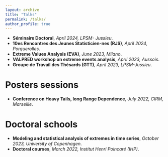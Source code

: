 ```yaml
---
layout: archive
title: "Talks"
permalink: /talks/
author_profile: true
---
```

 
- **Séminaire Doctoral**, *April 2024, LPSM- Jussieu*.
- **10es Rencontres des Jeunes Statisticien-nes (RJS)**, *April 2024, Porquerolles*.
- **Extreme Values Analysis (EVA)**, *June 2023, Milano*.
- **VALPRED workshop on extreme events analysis**, *April 2023, Aussois*.
- **Groupe de Travail des Thésards (GTT)**, *April 2023, LPSM-Jussieu*.


# Posters sessions

- **Conference on Heavy Tails, long Range Dependence**,  *July 2022, CIRM, Marseille*.


# Doctoral schools

- **Modeling and statistical analysis of extremes in time series**, *October 2023, University of Copenhagen*.
- **Doctoral courses**,  *March 2022, Institut Henri Poincaré (IHP)*.
